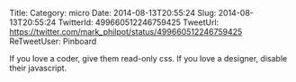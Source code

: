 Title: 
Category: micro
Date: 2014-08-13T20:55:24
Slug: 2014-08-13T20:55:24
TwitterId: 499660512246759425
TweetUrl: https://twitter.com/mark_philpot/status/499660512246759425
ReTweetUser: Pinboard

<i class="fa fa-retweet" aria-hidden="true"></i> If you love a coder, give them read-only css. If you love a designer, disable their javascript.